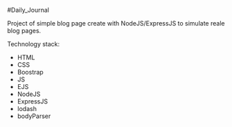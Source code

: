 #Daily_Journal

Project of simple blog page create with NodeJS/ExpressJS to simulate reale blog pages.


Technology stack:
<ul>
 <li>HTML</li>
 <li>CSS</li>
 <li>Boostrap</li>
 <li>JS</li>
 <li>EJS</li>
 <li>NodeJS</li>
 <li>ExpressJS</li>
 <li>lodash</li>
 <li>bodyParser</li>
</ul>